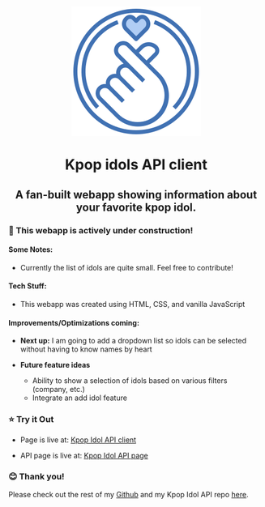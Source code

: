 <div align="center"><img src="imgs/finger-heart.png" alt="finger heart" align="center"></div>

<h1 align="center">Kpop idols API client</h1>
<h2 align="center">A fan-built webapp showing information about your favorite kpop idol.</h3>



### :construction: This webapp is actively under construction! ###

#### Some Notes:

- Currently the list of idols are quite small. Feel free to contribute!

#### Tech Stuff:

- This webapp was created using HTML, CSS, and vanilla JavaScript

#### Improvements/Optimizations coming:

- **Next up:** I am going to add a dropdown list so idols can be selected without having to know names by heart

- **Future feature ideas**

  - Ability to show a selection of idols based on various filters (company, etc.)
  - Integrate an add idol feature

### :star: Try it Out

- Page is live at: [Kpop Idol API client](https://kpop-idols-api-client.netlify.app/)

- API page is live at: [Kpop Idol API page](https://kpop-idols-api.herokuapp.com/)

### :blush: Thank you!

Please check out the rest of my [Github](https://github.com/ndrwquach) and my Kpop Idol API repo [here](https://github.com/ndrwquach/kpop-idols-api).